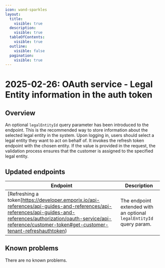 ```yaml
---
icon: wand-sparkles
layout:
  title:
    visible: true
  description:
    visible: true
  tableOfContents:
    visible: true
  outline:
    visible: false
  pagination:
    visible: true
---
```


# 2025-02-26: OAuth service - Legal Entity information in the auth token

## Overview

An optional `legalEntityId` query parameter has been introduced to the endpoint.
This is the recommended way to store information about the selected legal entity in the system.
Upon logging in, users should select a legal entity they want to act on behalf of. It invokes the refresh token endpoint with the chosen entity.
If the value is provided in the request, the validation process ensures that the customer is assigned to the specified legal entity.

## Updated endpoints

| Endpoint                                                               | Description                                                      |
|------------------------------------------------------------------------|------------------------------------------------------------------|
| [Refreshing a token]https://developer.emporix.io/api-references/api-guides-and-references/api-references/api-guides-and-references/authorization/oauth-service/api-reference/customer-token#get-customer-tenant-refreshauthtoken)  | The endpoint extended with an optional `legalEntityId` query param. |

## Known problems

There are no known problems.